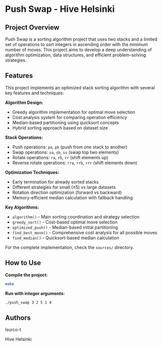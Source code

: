 # Push Swap - Hive Helsinki

## Project Overview

Push Swap is a sorting algorithm project that uses two stacks and a limited set of operations to sort integers in ascending order with the minimum number of moves. This project aims to develop a deep understanding of algorithm optimization, data structures, and efficient problem-solving strategies.

## Features

This project implements an optimized stack sorting algorithm with several key features and techniques:

**Algorithm Design:**
- Greedy algorithm implementation for optimal move selection
- Cost analysis system for comparing operation efficiency
- Median-based partitioning using quicksort concepts
- Hybrid sorting approach based on dataset size

**Stack Operations:**
- Push operations: `pa`, `pb` (push from one stack to another)
- Swap operations: `sa`, `sb`, `ss` (swap top two elements)
- Rotate operations: `ra`, `rb`, `rr` (shift elements up)
- Reverse rotate operations: `rra`, `rrb`, `rrr` (shift elements down)

**Optimization Techniques:**
- Early termination for already sorted stacks
- Different strategies for small (≤5) vs large datasets
- Rotation direction optimization (forward vs backward)
- Memory-efficient median calculation with fallback handling

**Key Algorithms:**
- `algorithm()` - Main sorting coordination and strategy selection
- `greedy_sort()` - Cost-based optimal move selection
- `optimized_push()` - Median-based initial partitioning
- `find_best_move()` - Comprehensive cost analysis for all possible moves
- `find_median()` - Quicksort-based median calculation

For the complete implementation, check the `sources/` directory.

## How to Use

**Compile the project:**
```bash
make
```

**Run with integer arguments:**
```bash
./push_swap 3 2 5 1 4
```

## Authors

lsurco-t

Hive Helsinki
